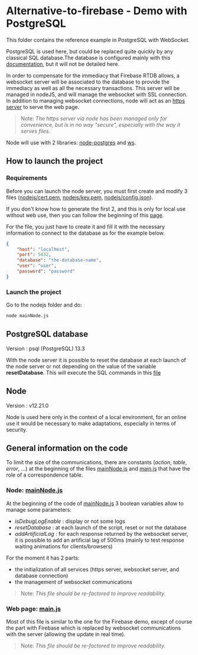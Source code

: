 # **Alternative-to-firebase - Demo with PostgreSQL**

This folder contains the reference example in PostgreSQL with WebSocket.

PostgreSQL is used here, but could be replaced quite quickly by any classical SQL database.The database is configured mainly with this [documentation](https://doc.ubuntu-fr.org/postgresql), but it will not be detailed here.

In order to compensate for the immediacy that Firebase RTDB allows, a websocket server will be associated to the database to provide the immediacy as well as all the necessary transactions. This server will be managed in nodeJS, and will manage the websocket with SSL connection. In addition to managing websocket connections, node will act as an [https server](https://nodejs.org/en/knowledge/HTTP/servers/how-to-create-a-HTTPS-server/) to serve the web page.

> Note: *The https server via node has been managed only for convenience, but is in no way "secure", especially with the way it serves files.*

Node will use with 2 libraries: [node-postgres](https://node-postgres.com/) and [ws](https://github.com/websockets/ws).

## **How to launch the project**

### **Requirements**

Before you can launch the node server, you must first create and modify 3 files ([nodejs/cert.pem](nodejs/cert.pem), [nodejs/key.pem](nodejs/key.pem), [nodejs/config.json](nodejs/config.json)).

If you don't know how to generate the first 2, and this is only for local use without web use, then you can follow the beginning of this [page](https://nodejs.org/en/knowledge/HTTP/servers/how-to-create-a-HTTPS-server/).

For the file, you just have to create it and fill it with the necessary information to connect to the database as for the example below.

```json
{
    "host": "localhost",
    "port": 5432,
    "database": "the-database-name",
    "user": "user",
    "password": "password"
}
```

### **Launch the project**

Go to the nodejs folder and do:

```sh
node mainNode.js
```

## **PostgreSQL database**

Version : psql (PostgreSQL) 13.3

With the node server it is possible to reset the database at each launch of the node server or not depending on the value of the variable **resetDatabase**. This will execute the SQL commands in this [file](nodejs/reset_table.sql)


## **Node** 

Version : v12.21.0

Node is used here only in the context of a local environment, for an online use it would be necessary to make adaptations, especially in terms of security.

## **General information on the code**

To limit the size of the communications, there are constants (*action*, *table*, *error*, ...) at the beginning of the files [mainNode.js](nodejs/mainNode.js) and  [main.js](main.js) that have the role of a correspondence table.

### **Node: [mainNode.js](nodejs/mainNode.js)**

At the beginning of the code of [mainNode.js](nodejs/mainNode.js) 3 boolean variables allow to manage some parameters:
- *isDebugLogEnable* : display or not some logs
- *resetDatabase* : at each launch of the script, reset or not the database
- *addArtificialLag* : for each response returned by the websocket server, it is possible to add an artificial lag of 500ms (mainly to test response waiting animations for clients/browsers)

For the moment it has 2 parts:
- the initialization of all services (https server, websocket server, and database connection)
- the management of websocket communications

> Note: *This file should be re-factored to improve readability.*

### **Web page: [main.js](main.js)**

Most of this file is similar to the one for the Firebase demo, except of course the part with Firebase which is replaced by websocket communications with the server (allowing the update in real time).

> Note: *This file should be re-factored to improve readability.*
